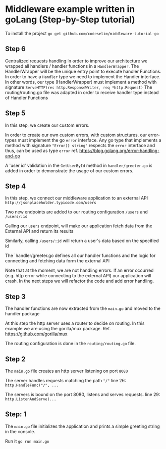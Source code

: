 #  Middleware example written in goLang (Step-by-Step tutorial)

To install the project `go get github.com/codeselim/middleware-tutorial-go`

## Step 6
Centralized requests handling
In order to improve our architecture we wrapped all handlers / handler functions in a `HandlerWrapper`.
The HandlerWrapper will be the unique entry point to execute handler Functions.
In order to have a `Handler` type we need to implement the Handler interface. In other words, our type (HandlerWrapper) must implement a method with signature `ServeHTTP(res http.ResponseWriter, req *http.Request)`
The routing/routing.go file was adapted in order to receive handler type instead of Handler Functions

## Step 5
In this step, we create our custom errors. 

In order to create our own custom errors, with custom structures, our error-types must implement the go `error` interface.
Any go type that implements a method with signature `"Error() string"` respects the `error` interface and thus, can be used as type `error`
ref. https://blog.golang.org/error-handling-and-go 

A 'user id' validation in the `GetUserById` method in `handler/greeter.go` is added in order to demonstrate the usage of our custom errors. 

## Step 4
In this step, we connect our middleware application to an external API `http://jsonplaceholder.typicode.com/users`

Two new endpoints are added to our routing configuration `/users` and `/users/:id`

Calling our `users` endpoint, will make our application fetch data from the External API and return its results

Similarly, calling `/users/:id` will return a user's data based on the specified id

The `handler/greeter.go defines all our handler functions and the logic for connecting and fetching data form the external API

Note that at the moment, we are not handling errors. If an error occurred (e.g. http error while connecting to the external API) our application will crash. In the next steps we will refactor the code and add error handling. 


## Step 3
The handler functions are now extracted from the `main.go` and moved to the handler package

At this step the http server uses a router to decide on routing. In this example we are using the gorilla/mux package.
Ref. https://github.com/gorilla/mux

The routing configuration is done in the `routing/routing.go` file.  

## Step 2
The `main.go` file creates an http server listening on port `8080`

The server handles requests matching the path `"/"`  line 26:  `http.HandleFunc("/", ...`

The servers is bound on the port 8080, listens and serves requests. line 29: `http.ListenAndServe(...`  

## Step: 1
The `main.go` file initializes the application and prints a simple greeting string in the console.
 
Run it `go run main.go`

